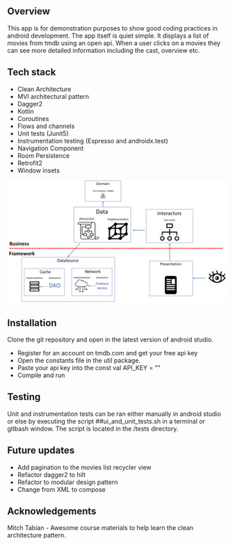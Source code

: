 
## Overview

This app is for demonstration purposes to show good coding practices in android development. The app itself is quiet simple. It displays a list of movies from tmdb using an open api. When a user clicks on a movies they can see more detailed information including the cast, overview etc.


## Tech stack

* Clean Architecture
* MVI architectural pattern
* Dagger2
* Kotlin
* Coroutines
* Flows and channels
* Unit tests (Junit5)
* Instrumentation testing (Espresso and androidx.test)
* Navigation Component
* Room Persistence
* Retrofit2
* Window insets

![](images/clean_architecture.png)


## Installation

Clone the git repository and open in the latest version of android studio.
* Register for an account on tmdb.com and get your free api key
* Open the constants file in the util package.
* Paste your api key into the const val API_KEY = ""
* Compile and run


## Testing

Unit and instrumentation tests can be ran either manually in android studio or else by executing the script ##ui_and_unit_tests.sh in a terminal or gitbash window. The script is located in the /tests directory.


## Future updates

* Add pagination to the movies list recycler view
* Refactor dagger2 to hilt
* Refactor to modular design pattern
* Change from XML to compose


## Acknowledgements

Mitch Tabian - Awesome course materials to help learn the clean architecture pattern.
